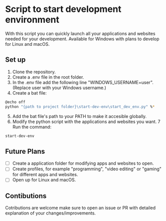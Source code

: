 # Script to start development environment

With this script you can quickly launch all your applications and websites needed for your development.
Available for Windows with plans to develop for Linux and macOS.

## Set up

1. Clone the repository.
2. Create a .env file in the root folder.
3. In the .env file add the following line "WINDOWS_USERNAME=user". (Replace user with your Windows username.)
4. Create a bat file:
```bash
@echo off
python "{path to project folder}\start-dev-env\start_dev_env.py" %*
```
5. Add the bat file's path to your PATH to make it accesible globally.
6. Modify the python script with the applications and websites you want.
7 Run the command:
```bash
start-dev-env
```

## Future Plans
- [ ] Create a application folder for modifying apps and websites to open.
- [ ] Create profiles, for example "programming", "video editing" or "gaming" for different apps and websites.
- [ ] Open up for Linux and macOS.

## Contibutions
Cotributions are welcome make sure to open an issue or PR with detailed explanation of your changes/improvements.
